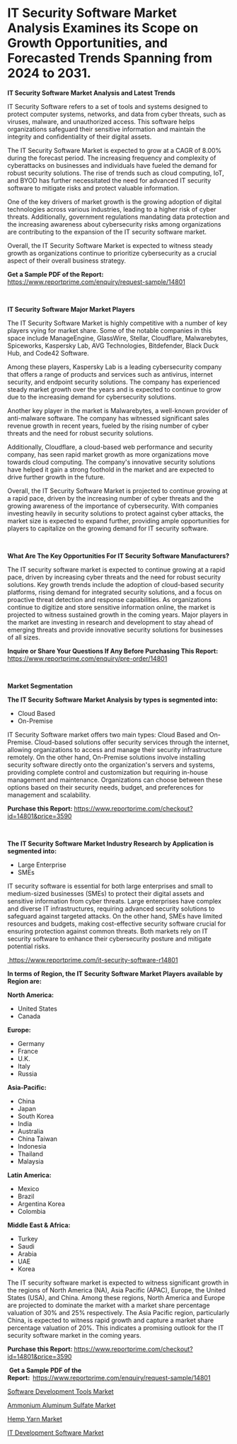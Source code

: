 <p><h1>IT Security Software Market Analysis Examines its Scope on Growth Opportunities, and Forecasted Trends Spanning from 2024 to 2031.</h1></p><p><strong>IT Security Software Market Analysis and Latest Trends</strong></p>
<p><p>IT Security Software refers to a set of tools and systems designed to protect computer systems, networks, and data from cyber threats, such as viruses, malware, and unauthorized access. This software helps organizations safeguard their sensitive information and maintain the integrity and confidentiality of their digital assets.</p><p>The IT Security Software Market is expected to grow at a CAGR of 8.00% during the forecast period. The increasing frequency and complexity of cyberattacks on businesses and individuals have fueled the demand for robust security solutions. The rise of trends such as cloud computing, IoT, and BYOD has further necessitated the need for advanced IT security software to mitigate risks and protect valuable information.</p><p>One of the key drivers of market growth is the growing adoption of digital technologies across various industries, leading to a higher risk of cyber threats. Additionally, government regulations mandating data protection and the increasing awareness about cybersecurity risks among organizations are contributing to the expansion of the IT security software market.</p><p>Overall, the IT Security Software Market is expected to witness steady growth as organizations continue to prioritize cybersecurity as a crucial aspect of their overall business strategy.</p></p>
<p><strong>Get a Sample PDF of the Report:&nbsp;</strong> <a href="https://www.reportprime.com/enquiry/request-sample/14801">https://www.reportprime.com/enquiry/request-sample/14801</a></p>
<p>&nbsp;</p>
<p><strong>IT Security Software Major Market Players</strong></p>
<p><p>The IT Security Software Market is highly competitive with a number of key players vying for market share. Some of the notable companies in this space include ManageEngine, GlassWire, Stellar, Cloudflare, Malwarebytes, Spiceworks, Kaspersky Lab, AVG Technologies, Bitdefender, Black Duck Hub, and Code42 Software.</p><p>Among these players, Kaspersky Lab is a leading cybersecurity company that offers a range of products and services such as antivirus, internet security, and endpoint security solutions. The company has experienced steady market growth over the years and is expected to continue to grow due to the increasing demand for cybersecurity solutions.</p><p>Another key player in the market is Malwarebytes, a well-known provider of anti-malware software. The company has witnessed significant sales revenue growth in recent years, fueled by the rising number of cyber threats and the need for robust security solutions.</p><p>Additionally, Cloudflare, a cloud-based web performance and security company, has seen rapid market growth as more organizations move towards cloud computing. The company's innovative security solutions have helped it gain a strong foothold in the market and are expected to drive further growth in the future.</p><p>Overall, the IT Security Software Market is projected to continue growing at a rapid pace, driven by the increasing number of cyber threats and the growing awareness of the importance of cybersecurity. With companies investing heavily in security solutions to protect against cyber attacks, the market size is expected to expand further, providing ample opportunities for players to capitalize on the growing demand for IT security software.</p></p>
<p>&nbsp;</p>
<p><strong>What Are The Key Opportunities For IT Security Software Manufacturers?</strong></p>
<p><p>The IT security software market is expected to continue growing at a rapid pace, driven by increasing cyber threats and the need for robust security solutions. Key growth trends include the adoption of cloud-based security platforms, rising demand for integrated security solutions, and a focus on proactive threat detection and response capabilities. As organizations continue to digitize and store sensitive information online, the market is projected to witness sustained growth in the coming years. Major players in the market are investing in research and development to stay ahead of emerging threats and provide innovative security solutions for businesses of all sizes.</p></p>
<p><strong>Inquire or Share Your Questions If Any Before Purchasing This Report:</strong> <a href="https://www.reportprime.com/enquiry/pre-order/14801">https://www.reportprime.com/enquiry/pre-order/14801</a></p>
<p>&nbsp;</p>
<p><strong>Market Segmentation</strong></p>
<p><strong>The IT Security Software Market Analysis by types is segmented into:</strong></p>
<p><ul><li>Cloud Based</li><li>On-Premise</li></ul></p>
<p><p>IT Security Software market offers two main types: Cloud Based and On-Premise. Cloud-based solutions offer security services through the internet, allowing organizations to access and manage their security infrastructure remotely. On the other hand, On-Premise solutions involve installing security software directly onto the organization's servers and systems, providing complete control and customization but requiring in-house management and maintenance. Organizations can choose between these options based on their security needs, budget, and preferences for management and scalability.</p></p>
<p><strong>Purchase this Report:&nbsp;</strong><a href="https://www.reportprime.com/checkout?id=14801&price=3590">https://www.reportprime.com/checkout?id=14801&price=3590</a></p>
<p>&nbsp;</p>
<p><strong>The IT Security Software Market Industry Research by Application is segmented into:</strong></p>
<p><ul><li>Large Enterprise</li><li>SMEs</li></ul></p>
<p><p>IT security software is essential for both large enterprises and small to medium-sized businesses (SMEs) to protect their digital assets and sensitive information from cyber threats. Large enterprises have complex and diverse IT infrastructures, requiring advanced security solutions to safeguard against targeted attacks. On the other hand, SMEs have limited resources and budgets, making cost-effective security software crucial for ensuring protection against common threats. Both markets rely on IT security software to enhance their cybersecurity posture and mitigate potential risks.</p></p>
<p><a href="https://www.reportprime.com/it-security-software-r14801">&nbsp;https://www.reportprime.com/it-security-software-r14801</a></p>
<p><strong>In terms of Region, the IT Security Software Market Players available by Region are:</strong></p>
<p>
    <p> <strong> North America: </strong>
        <ul>
            <li>United States</li>
            <li>Canada</li>
        </ul>
        </p> 
    <p> <strong> Europe: </strong>
        <ul>
            <li>Germany</li>
            <li>France</li>
            <li>U.K.</li>
            <li>Italy</li>
            <li>Russia</li>
        </ul>
        </p> 
    <p> <strong> Asia-Pacific: </strong>
        <ul>
            <li>China</li>
            <li>Japan</li>
            <li>South Korea</li>
            <li>India</li>
            <li>Australia</li>
            <li>China Taiwan</li>
            <li>Indonesia</li>
            <li>Thailand</li>
            <li>Malaysia</li>
        </ul>
        </p> 
    <p> <strong> Latin America: </strong>
        <ul>
            <li>Mexico</li>
            <li>Brazil</li>
            <li>Argentina Korea</li>
            <li>Colombia</li>
        </ul>
        </p> 
    <p> <strong> Middle East & Africa: </strong>
        <ul>
            <li>Turkey</li>
            <li>Saudi</li>
            <li>Arabia</li>
            <li>UAE</li>
            <li>Korea</li>
        </ul>
    </p>
    </p>
<p><p>The IT security software market is expected to witness significant growth in the regions of North America (NA), Asia Pacific (APAC), Europe, the United States (USA), and China. Among these regions, North America and Europe are projected to dominate the market with a market share percentage valuation of 30% and 25% respectively. The Asia Pacific region, particularly China, is expected to witness rapid growth and capture a market share percentage valuation of 20%. This indicates a promising outlook for the IT security software market in the coming years.</p></p>
<p><strong>Purchase this Report: </strong><a href="https://www.reportprime.com/checkout?id=14801&price=3590">https://www.reportprime.com/checkout?id=14801&price=3590</a></p>
<p>&nbsp;<strong>Get a Sample PDF of the Report:&nbsp;&nbsp;</strong><a href="https://www.reportprime.com/enquiry/request-sample/14801">https://www.reportprime.com/enquiry/request-sample/14801</a></p>
<p><strong></strong></p>
<p><p><a href="https://github.com/moyahfrancoestellec51j635wcx/Market-Research-Report-List-2/blob/main/software-development-tools-market.md">Software Development Tools Market</a></p><p><a href="https://www.linkedin.com/pulse/ammonium-aluminum-sulfate-market-size-furnishes-valuable-information-ohw4e?trackingId=cUa9gkoJhE6teu2xiVcG9g%3D%3D">Ammonium Aluminum Sulfate Market</a></p><p><a href="https://www.linkedin.com/pulse/hemp-yarn-market-growth-trends-covid-19-impact-forecasts-fhgje?trackingId=pHGuKdlYSCHhEz8tUWqpOA%3D%3D">Hemp Yarn Market</a></p><p><a href="https://github.com/suaretopek9/Market-Research-Report-List-2/blob/main/it-development-software-market.md">IT Development Software Market</a></p></p>